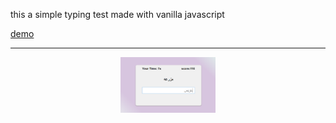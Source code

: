 this a simple typing test made with vanilla javascript

[demo](https://moeinnazari.github.io/simpletypingtest/)
***
<p align="center">
  <img src="https://github.com/moeinnazari/simpletypingtest/blob/main/screenshot.png" width="30%" >
</p>
